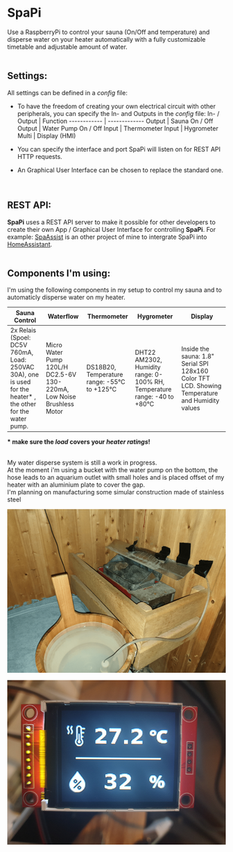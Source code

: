 # SpaPi

Use a RaspberryPi to control your sauna (On/Off and temperature) and disperse water on your heater automatically 
with a fully customizable timetable and adjustable amount of water.
<br />
<br />

## Settings:

All settings can be defined in a _config_ file:
  - To have the freedom of creating your own electrical circuit with other peripherals, you can specify the In- and Outputs in the *config* file:
    In- / Output | Function
    ------------ | -------------
    Output | Sauna On / Off
    Output | Water Pump On / Off
    Input | Thermometer
    Input | Hygrometer
    Multi | Display (HMI)

  - You can specify the interface and port SpaPi will listen on for REST API HTTP requests.
  - An Graphical User Interface can be chosen to replace the standard one.
<br />

## REST API:

**SpaPi** uses a REST API server to make it possible for other developers to create their own App / Graphical User Interface for controlling **SpaPi**.
For example: [SpaAssist](https://github.com/appiekap653/SpaAssist) is an other project of mine to intergrate SpaPi into [HomeAssistant](https://www.home-assistant.io/).
<br />
<br />

## Components I'm using:
I'm using the following components in my setup to control my sauna and to automaticly disperse water on my heater.

Sauna Control | Waterflow | Thermometer | Hygrometer | Display
--- | --- | --- | --- | ---
2x Relais (Spoel: DC5V 760mA, Load: 250VAC 30A), one is used for the heater* , the other for the water pump. | Micro Water Pump 120L/H DC2.5-6V 130-220mA, Low Noise Brushless Motor | DS18B20, Temperature range: -55°C to +125°C | DHT22 AM2302, Humidity range: 0-100% RH, Temperature range: -40 to +80°C | Inside the sauna: 1.8" Serial SPI 128x160 Color TFT LCD. Showing Temperature and Humidity values

**\* make sure the _load_ covers your _heater ratings_!**
<br />
<br />

My water disperse system is still a work in progress.<br />
At the moment i'm using a bucket with the water pump on the bottom, the hose leads to an aquarium outlet with small holes and is placed offset of my heater with an aluminium plate to cover the gap.<br />
I'm planning on manufacturing some simular construction made of stainless steel

![Image of water disperse setup](https://github.com/appiekap653/SpaPi/blob/development/resources/water_disperse_setup.png)

![Image of display setup](https://github.com/appiekap653/SpaPi/blob/development/resources/display_setup.png)

